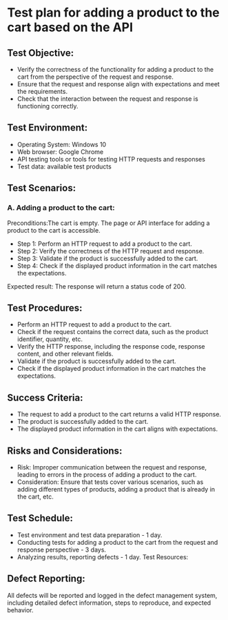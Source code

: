# Test plan for adding a product to the cart based on the API

## Test Objective:

- Verify the correctness of the functionality for adding a product to the cart from the perspective of the request and response.
- Ensure that the request and response align with expectations and meet the requirements.
- Check that the interaction between the request and response is functioning correctly.

## Test Environment:

- Operating System: Windows 10
- Web browser: Google Chrome
- API testing tools or tools for testing HTTP requests and responses
- Test data: available test products

## Test Scenarios:

### A. Adding a product to the cart:

Preconditions:The cart is empty. The page or API interface for adding a product to the cart is accessible.

- Step 1: Perform an HTTP request to add a product to the cart.
- Step 2: Verify the correctness of the HTTP request and response.
- Step 3: Validate if the product is successfully added to the cart.
- Step 4: Check if the displayed product information in the cart matches the expectations.

Expected result: The response will return a status code of 200.

## Test Procedures:

- Perform an HTTP request to add a product to the cart.
- Check if the request contains the correct data, such as the product identifier, quantity, etc.
- Verify the HTTP response, including the response code, response content, and other relevant fields.
- Validate if the product is successfully added to the cart.
- Check if the displayed product information in the cart matches the expectations.

## Success Criteria:

- The request to add a product to the cart returns a valid HTTP response.
- The product is successfully added to the cart.
- The displayed product information in the cart aligns with expectations.

## Risks and Considerations:

- Risk: Improper communication between the request and response, leading to errors in the process of adding a product to the cart.
- Consideration: Ensure that tests cover various scenarios, such as adding different types of products, adding a product that is already in the cart, etc.

## Test Schedule:

- Test environment and test data preparation - 1 day.
- Conducting tests for adding a product to the cart from the request and response perspective - 3 days.
- Analyzing results, reporting defects - 1 day.
  Test Resources:

## Defect Reporting:

All defects will be reported and logged in the defect management system, including detailed defect information, steps to reproduce, and expected behavior.
